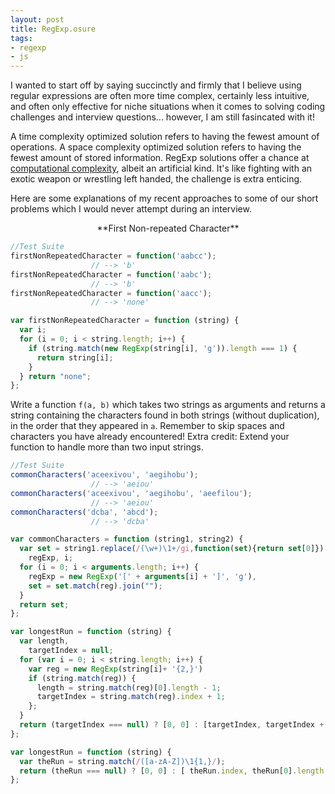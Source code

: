 ```yaml
---
layout: post
title: RegExp.osure
tags:
- regexp
- js
---
```


I wanted to start off by saying succinctly and firmly that I believe using regular expressions are often more time complex, certainly less intuitive, and often only effective for niche situations when it comes to solving coding challenges and interview questions... however, I am still fasincated with it!

A time complexity optimized solution refers to having the fewest amount of operations.
A space complexity optimized solution refers to having the fewest amount of stored information.
RegExp solutions offer a chance at <a href="https://en.wikipedia.org/wiki/Computational_complexity_theory">computational complexity</a>, albeit an artificial kind. It's like fighting with an exotic weapon or wrestling left handed, the challenge is extra enticing.

Here are some explanations of my recent approaches to some of our short problems which I would never attempt during an interview.

<center>**First Non-repeated Character**</center>

```javascript
//Test Suite
firstNonRepeatedCharacter = function('aabcc');
                  // --> 'b'
firstNonRepeatedCharacter = function('aabc');
                  // --> 'b'
firstNonRepeatedCharacter = function('aacc');
                  // --> 'none'

var firstNonRepeatedCharacter = function (string) {
  var i;
  for (i = 0; i < string.length; i++) {
    if (string.match(new RegExp(string[i], 'g')).length === 1) {
      return string[i];
    }
  } return "none";
};
```

Write a function `f(a, b)` which takes two strings as arguments and returns a string containing the characters found in both strings (without duplication), in the order that they appeared in `a`. Remember to skip spaces and characters you have already encountered! Extra credit: Extend your function to handle more than two input strings.

```javascript
//Test Suite
commonCharacters('aceexivou', 'aegihobu');
                  // --> 'aeiou'
commonCharacters('aceexivou', 'aegihobu', 'aeefilou');
                  // --> 'aeiou'
commonCharacters('dcba', 'abcd');
                  // --> 'dcba'

var commonCharacters = function (string1, string2) {
  var set = string1.replace(/(\w+)\1+/gi,function(set){return set[0]}),
    regExp, i;
  for (i = 0; i < arguments.length; i++) {
    regExp = new RegExp('[' + arguments[i] + ']', 'g'),
    set = set.match(reg).join("");
  }
  return set;
};

```




```javascript
var longestRun = function (string) {
  var length,
    targetIndex = null;
  for (var i = 0; i < string.length; i++) {
    var reg = new RegExp(string[i]+ '{2,}')
    if (string.match(reg)) {
      length = string.match(reg)[0].length - 1;
      targetIndex = string.match(reg).index + 1;
    };
  }
  return (targetIndex === null) ? [0, 0] : [targetIndex, targetIndex + length];
};
```

```javascript
var longestRun = function (string) {
  var theRun = string.match(/([a-zA-Z])\1{1,}/);
  return (theRun === null) ? [0, 0] : [ theRun.index, theRun[0].length ];
};
```